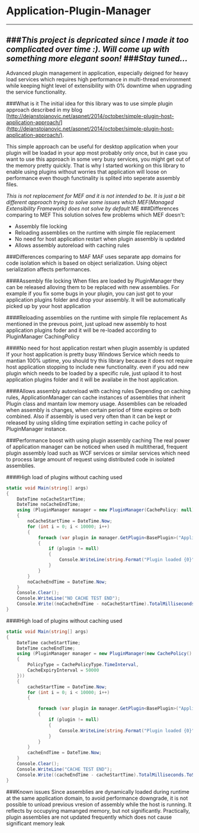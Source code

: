 # Application-Plugin-Manager

-------------------------------------------------------------------------------------------------------------------------
###_This project is depricated since I made it too complicated over time :). Will come up with something more elegant soon!_
###_Stay tuned..._
-------------------------------------------------------------------------------------------------------------------------
Advanced plugin management in application, especially deigned for heavy load services which requires high performance in multi-thread environment while keeping hight level of extensibility with 0% downtime when upgrading the service functionality.

###What is it
The initial idea for this library was to use simple plugin approach described in my blog [http://dejanstojanovic.net/aspnet/2014/october/simple-plugin-host-application-approach/](http://dejanstojanovic.net/aspnet/2014/october/simple-plugin-host-application-approach/). 

This simple approach can be useful for desktop application when your plugin will be loadad in your app most probably only once, but in case you want to use this approach in some very busy services, you might get out of the memory pretty quickly. That is why I started working on this library to enable using plugins without worries that application will loose on performance even though functinality is splited into seperate assembly files.

_This is not replacement for MEF and it is not intended to be. It is just a bit different approach trying to solve some issues which MEF(Managed Extensibility Framework) does not solve by default_
ME
###Differences comparing to MEF
This solution solves few problems which MEF doesn't:
- Assembly file locking
- Reloading assemblies on the runtime with simple file replacement
- No need for host application restart when plugin assembly is updated
- Allows assembly autoreload with caching rules

###Differences comparing to MAF
MAF uses separate app domains for code isolation which is based on object serialization. Using object serialization affects performances.


####Assembly file locking
When files are loaded by PluginManager they can be released alloving them to be replaced with new assemblies. For example if you fix some bugs in your plugin, you can just got to your application plugins folder and drop your assembly. It will be automatically picked up by your host application

####Reloading assemblies on the runtime with simple file replacement
As mentioned in the prevous point, just upload new assembly to host application plugins foder and it will be re-loaded according to PluginManager CachingPolicy

####No need for host application restart when plugin assembly is updated
If your host application is pretty busy Windows Service which needs to mantian 100% uptime, you should try this library because it does not require host application stopping to include new functionality.
even if you add new plugin which needs to be loaded by a specific rule, just uplaod it to host application plugins folder and it will be availabe in the host application.

####Allows assembly autoreload with caching rules
Depending on caching rules, ApplicationManager can cache instances of assemblies that inherit Plugin class and mantain low memory usage. Assemblies can be reloaded when assembly is changes, when certain period of time expires or both combined.
Also if assembly is used very often than it can be kept or released by using sliding time expiration setting in cache policy of PluginManager instance.

###Performance boost with using plugin assembly caching
The real power of application manager can be noticed when used ih multitherad, frequent plugin assembly load such as WCF services or similar services which need to process large amount of request using distributed code in isolated assemblies.

####High load of plugins without caching used
```cs
static void Main(string[] args)
{
    DateTime noCacheStartTime;
    DateTime noCacheEndTime;
    using (PluginManager manager = new PluginManager(CachePolicy: null))
    {
		noCacheStartTime = DateTime.Now;
		for (int i = 0; i < 10000; i++)
		{
			foreach (var plugin in manager.GetPlugin<BasePlugin>("Application.Sample.Plugin1"))
			{
				if (plugin != null)
				{
					Console.WriteLine(string.Format("Plugin loaded {0}", DateTime.Now.ToString("HH:mm:ss:fff")));
				}
			}
		}
		noCacheEndTime = DateTime.Now;
    }
    Console.Clear();
    Console.WriteLine("NO CACHE TEST END");
    Console.Write((noCacheEndTime - noCacheStartTime).TotalMilliseconds.ToString());
}
```

####High load of plugins without caching used
```cs
static void Main(string[] args)
{
    DateTime cacheStartTime;
    DateTime cacheEndTime;
    using (PluginManager manager = new PluginManager(new CachePolicy()
    {
		PolicyType = CachePolicyType.TimeInterval,
		CacheExpiryInterval = 50000
    }))
    {
		cacheStartTime = DateTime.Now;
		for (int i = 0; i < 10000; i++)
		{

			foreach (var plugin in manager.GetPlugin<BasePlugin>("Application.Sample.Plugin1"))
			{
				if (plugin != null)
				{
					Console.WriteLine(string.Format("Plugin loaded {0}", DateTime.Now.ToString("HH:mm:ss:fff")));
				}
			}
		}
		cacheEndTime = DateTime.Now;
    }
    Console.Clear();
    Console.WriteLine("CACHE TEST END");
    Console.Write((cacheEndTime - cacheStartTime).TotalMilliseconds.ToString());
}
```
###Known issues
Since assemblies are dynamically loaded during runtime at the same application domain, to avoid performance downgrade, it is not possible to unload previous vresion of assembly while the host is running.
It reflects by occupying mamanged memory, but not significantly.
Practically, plugin assemblies are not updated frequently which does not cause significant memory leak
